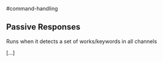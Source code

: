 
#command-handling 
## Passive Responses

Runs when it detects a set of works/keywords in all channels

[...]